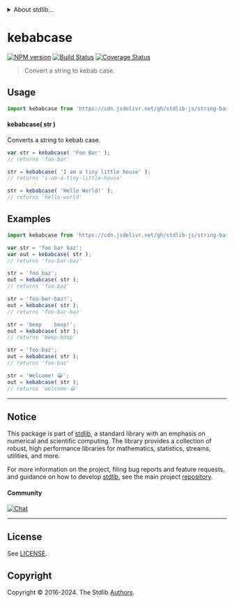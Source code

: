 <!--

@license Apache-2.0

Copyright (c) 2022 The Stdlib Authors.

Licensed under the Apache License, Version 2.0 (the "License");
you may not use this file except in compliance with the License.
You may obtain a copy of the License at

   http://www.apache.org/licenses/LICENSE-2.0

Unless required by applicable law or agreed to in writing, software
distributed under the License is distributed on an "AS IS" BASIS,
WITHOUT WARRANTIES OR CONDITIONS OF ANY KIND, either express or implied.
See the License for the specific language governing permissions and
limitations under the License.

-->


<details>
  <summary>
    About stdlib...
  </summary>
  <p>We believe in a future in which the web is a preferred environment for numerical computation. To help realize this future, we've built stdlib. stdlib is a standard library, with an emphasis on numerical and scientific computation, written in JavaScript (and C) for execution in browsers and in Node.js.</p>
  <p>The library is fully decomposable, being architected in such a way that you can swap out and mix and match APIs and functionality to cater to your exact preferences and use cases.</p>
  <p>When you use stdlib, you can be absolutely certain that you are using the most thorough, rigorous, well-written, studied, documented, tested, measured, and high-quality code out there.</p>
  <p>To join us in bringing numerical computing to the web, get started by checking us out on <a href="https://github.com/stdlib-js/stdlib">GitHub</a>, and please consider <a href="https://opencollective.com/stdlib">financially supporting stdlib</a>. We greatly appreciate your continued support!</p>
</details>

# kebabcase

[![NPM version][npm-image]][npm-url] [![Build Status][test-image]][test-url] [![Coverage Status][coverage-image]][coverage-url] <!-- [![dependencies][dependencies-image]][dependencies-url] -->

> Convert a string to kebab case.

<!-- Package usage documentation. -->



<section class="usage">

## Usage

```javascript
import kebabcase from 'https://cdn.jsdelivr.net/gh/stdlib-js/string-base-kebabcase@v0.2.2-deno/mod.js';
```

#### kebabcase( str )

Converts a string to kebab case.

```javascript
var str = kebabcase( 'Foo Bar' );
// returns 'foo-bar'

str = kebabcase( 'I am a tiny little house' );
// returns 'i-am-a-tiny-little-house'

str = kebabcase( 'Hello World!' );
// returns 'hello-world'
```

</section>

<!-- /.usage -->

<!-- Package usage examples. -->

<section class="examples">

## Examples

```javascript
import kebabcase from 'https://cdn.jsdelivr.net/gh/stdlib-js/string-base-kebabcase@v0.2.2-deno/mod.js';

var str = 'foo bar baz';
var out = kebabcase( str );
// returns 'foo-bar-baz'

str = 'foo_baz';
out = kebabcase( str );
// returns 'foo-baz'

str = 'foo-bar-baz!';
out = kebabcase( str );
// returns 'foo-bar-baz'

str = 'beep    boop!';
out = kebabcase( str );
// returns 'beep-boop'

str = 'foo-baz';
out = kebabcase( str );
// returns 'foo-baz'

str = 'Welcome! 😀';
out = kebabcase( str );
// returns 'welcome-😀'
```

</section>

<!-- /.examples -->

<!-- Section for related `stdlib` packages. Do not manually edit this section, as it is automatically populated. -->

<section class="related">

</section>

<!-- /.related -->

<!-- Section for all links. Make sure to keep an empty line after the `section` element and another before the `/section` close. -->


<section class="main-repo" >

* * *

## Notice

This package is part of [stdlib][stdlib], a standard library with an emphasis on numerical and scientific computing. The library provides a collection of robust, high performance libraries for mathematics, statistics, streams, utilities, and more.

For more information on the project, filing bug reports and feature requests, and guidance on how to develop [stdlib][stdlib], see the main project [repository][stdlib].

#### Community

[![Chat][chat-image]][chat-url]

---

## License

See [LICENSE][stdlib-license].


## Copyright

Copyright &copy; 2016-2024. The Stdlib [Authors][stdlib-authors].

</section>

<!-- /.stdlib -->

<!-- Section for all links. Make sure to keep an empty line after the `section` element and another before the `/section` close. -->

<section class="links">

[npm-image]: http://img.shields.io/npm/v/@stdlib/string-base-kebabcase.svg
[npm-url]: https://npmjs.org/package/@stdlib/string-base-kebabcase

[test-image]: https://github.com/stdlib-js/string-base-kebabcase/actions/workflows/test.yml/badge.svg?branch=v0.2.2
[test-url]: https://github.com/stdlib-js/string-base-kebabcase/actions/workflows/test.yml?query=branch:v0.2.2

[coverage-image]: https://img.shields.io/codecov/c/github/stdlib-js/string-base-kebabcase/main.svg
[coverage-url]: https://codecov.io/github/stdlib-js/string-base-kebabcase?branch=main

<!--

[dependencies-image]: https://img.shields.io/david/stdlib-js/string-base-kebabcase.svg
[dependencies-url]: https://david-dm.org/stdlib-js/string-base-kebabcase/main

-->

[chat-image]: https://img.shields.io/gitter/room/stdlib-js/stdlib.svg
[chat-url]: https://app.gitter.im/#/room/#stdlib-js_stdlib:gitter.im

[stdlib]: https://github.com/stdlib-js/stdlib

[stdlib-authors]: https://github.com/stdlib-js/stdlib/graphs/contributors

[umd]: https://github.com/umdjs/umd
[es-module]: https://developer.mozilla.org/en-US/docs/Web/JavaScript/Guide/Modules

[deno-url]: https://github.com/stdlib-js/string-base-kebabcase/tree/deno
[deno-readme]: https://github.com/stdlib-js/string-base-kebabcase/blob/deno/README.md
[umd-url]: https://github.com/stdlib-js/string-base-kebabcase/tree/umd
[umd-readme]: https://github.com/stdlib-js/string-base-kebabcase/blob/umd/README.md
[esm-url]: https://github.com/stdlib-js/string-base-kebabcase/tree/esm
[esm-readme]: https://github.com/stdlib-js/string-base-kebabcase/blob/esm/README.md
[branches-url]: https://github.com/stdlib-js/string-base-kebabcase/blob/main/branches.md

[stdlib-license]: https://raw.githubusercontent.com/stdlib-js/string-base-kebabcase/main/LICENSE

</section>

<!-- /.links -->
